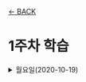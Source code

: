 [← BACK](../README.md)

# 1주차 학습

<details>
<summary>월요일(2020-10-19)</summary>

### 사전 학습 가이드🤸‍♀️

#### React 학습에 앞서 <ins>Front-End 개발 학습이 필요</ins>하다🤯

+ 웹 표준(Standards) 및 접근성(A11Y) 이해
+ 구조 디자인 (HTML5 마크업)
+ 표현 디자인 (CSS3 스타일링 + 레이아웃)
+ 반응형 디자인 (RWD)
+ 인터랙션 디자인 (JavaScript + DOM API)
+ 비동기 프로그래밍(AJAX) 및 보안 이슈(SOP/CORS), 우회 방법(JSONP)
+ RESTful 웹 서비스 (CRUD + REST API)
+ 모던 자바스크립트 (ES 6+)
+ Git 버전 관리 & GitHub 서비스


#### [Front-End 개발 학습 로드맵](https://roadmap.sh/frontend)에서 <ins>Front-End 개발자가 갖춰야 할 역량(2020 ver.)</ins>을 확인할 수 있다🤖
여기서 React와 관련한 부분만 간략히 정리하면 다음과 같다. 
+ Front-End의 3대 프레임워크: React.js / Angular / Vue.js
+ React.js의, 
    - Application State Manager: [Redux](https://redux.js.org/), MobX
    - Server Side Rendering(SSR): [Next.js](https://nextjs.org/)
    - Static Site Generators: Next.js, [GatsbyJS](https://www.gatsbyjs.com/)
    - Mobile Applications: [React Native](https://reactnative.dev/)


### 개발 환경 구성🤸‍♀️
#### 학습에 필요한 개발 환경(크롬, VS code, Node.js, Git 등등)을 구성하였다🔧

<details>
<summary>크롬 익스텐션</summary>

+ Octotree
+ GitZip for Github
+ GitHub Custom Tab Size
+ Restlet Client
+ VSCode Marketplace
+ disable-HTML
+ Quick Color
</details>

<details>
<summary>VS code 익스텐션</summary>

+ FIle Utils
+ Bracket Pair Colorizer 2
+ Image preview
+ Color Highlight
+ Color Manager
+ HTMLHint
+ ESLint
+ Translator
+ Auto Complete Tag
+ IntelliSense for CSS class names in HTML
+ Live Server
+ Debugger for Chrome

</details>

<details>
<summary>Node.js with NVM(Node Version Manager)</summary>

[NVM](https://github.com/nvm-sh/nvm)은 컴퓨터에 여러 버전의 Node.js를 관리하도록 돕는 도구다. 
1. Windows용 패키지 매니저 [Chocolatey](https://chocolatey.org/) 설치
![chocolatey 설치](./assets/week01_mon01.gif "chocolatey 설치")
2. Chocolatey 패키지 매니저를 사용해 [NVM for Windows](https://github.com/coreybutler/nvm-windows#usage) 설치     
`choco install nvm`
3. nvm으로 Node.js 설치
![nvm으로 Node.js 설치](./assets/week01_mon02.gif "nvm으로 Node.js 설치")

</details>

<details>
<summary>Git 버전 관리 도구(Cmder, Git for Windows, Bash-it)</summary>

+ Cmder 
    - Chocolatey를 사용해 [Cmder](https://chocolatey.org/packages/Cmder) 설치 ![chocolatey로 cmder 설치](./assets/week01_mon03.gif "chocolatey로 cmder 설치")
    
    - cmder 설정 변경 ![cmder 설정 변경](./assets/week01_mon04.gif "cmder 설정 변경")

+ Git for Windows 
    - [git 간편 안내서
    ](https://rogerdudler.github.io/git-guide/index.ko.html)
+ Bash-it 도구 

</details>

<details>
<summary>Yarn 관리 도구</summary>

[Yarn](https://yarnpkg.com/)은 NPM과 같은 패키지 매니저다. 수업에서는 Yarn을 사용한다고 하여 npm을 사용해 Yarn도 설치해보았다.
![npm으로 yarn 설치](./assets/week01_mon05.gif "npm으로 yarn 설치")

</details>


### 프로그래밍 언어 환경🤸‍♀️
#### React 앱 개발에는 기본적으로 최신 **ECMAScript**언어를 사용한다🤓

따라서 자주 사용되는 ES6 문법을 모르면 React 학습이 더 어려워진다고 한다. 혼자 프로젝트를 꾸준히 진행하긴 했지만, 모던 자바스크립트 문법을 따로 공부한 적이 없어서 사실 좀 당황스러운데😦
오는 주말에 React에서 [자주 사용하는 ES6+ 문법](https://xn--xy1bk56a.run/react-master/lecture/pre-js-env.html#javascript-%ED%8A%B8%EB%9E%9C%EC%8A%A4%ED%8F%AC%EB%A8%B8) 위주로 빠르게 실습하고 정리해봐야 겠다. 
위키북스에서 나온 <ins>[모던 자바스크립트 Deep Dive](https://xn--xy1bk56a.run/react-master/lecture/pre-js-env.html#javascript-%ED%8A%B8%EB%9E%9C%EC%8A%A4%ED%8F%AC%EB%A8%B8)</ins>도 참조하면 좋을 것같다. 


### 프레임워크를 사용하는 이유🤸‍♀️
#### 프레임워크를 사용하면 차세대 웹 표준 기술을 문제없이 사용할 수 있다🤖
+ **모듈 프로그래밍**  
지금까지는 js 파일 하나 안에서 의존하는 모듈을 스크립트 상단에 불러와서 사용했다. 그렇지만 최신 자바스크립트에서 모듈 프로그래밍을 사용하면서 main.js에 있던 모든 코드 로직들을 분리해서 관리할 수 있게 되었다. 즉 역할별로 구분된 다수의 js 파일로 구성되며 필요한 모듈을 호출해서 사용하는 식이다. 이렇게 하면 DOM content loading에 소요되는 시간이 훨씬 단축된다. 다시 말해서 사용자가 체감하기에 화면에 UI가 그려지는 속도가 훨씬 빠르다는 것이다. 정리하면 모듈 프로그래밍은 (1) 관리가 쉽고, (2) 속도가 빠르며, (3) 사용자 경험 측면에서 우수하다.


+ **[웹 컴포넌트 시스템](github.com/yamoo9/WebComponent#소개)**  
웹 컴포넌트는 웹 어플리케이션 제작시 사용가능한 컴포넌트를 의미하며, 재사용을 목적으로 캡슐화된 커스텀 HTML 요소를 만들 수 있는 웹 플랫폼 API 세트다(자세한 설명은 상기한 링크 참조)

+ **프레임워크를 사용하는 이유**
1. 모듈 프로그래밍과 웹 컴포넌트 시스템은 모두 브라우저 호환성 문제를 가지고 있다. <ins>프레임워크를 활용하면 이러한 문제없이 차세대 웹 표준 기술을 바로 활용할 수 있다.</ins> 
2. 차세대 웹 표준 기술 중 일부는 개발 과정에서 채택되지 않고 버려지므로, 표준 확정 전에 학습할 경우 시간 낭비가 될 수 있다. <ins>Front-End 프레임워크를 사용하면 차후 웹 표준이 될 기술을 미리 사용하여 오늘날 바로 사용할 수 있다(브라우저 호환, 변동, 최적화 자동 수행)</ins>



### 오늘 느낀 점🤸‍♀️
모던 자바스크립트 문법을 깊게 공부한 적이 없어서 살짝 겁이 난다😢고생 오지게 할 느낌이 온다🌊고생해도 좋으니 잘 배웠으면!🦔
React를 배우는 동시에 모던 자바스크립트를 꾸준히 공부하고, 특히 주말을 잘 활용해야 겠다는 생각이 든다. 화이팅!💪🌝

</details>

